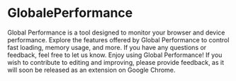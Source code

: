 # GlobalePerformance
Global Performance is a tool designed to monitor your browser and device performance. Explore the features offered by Global Performance to control fast loading, memory usage, and more. If you have any questions or feedback, feel free to let us know. Enjoy using Global Performance!
If you wish to contribute to editing and improving, please provide feedback, as it will soon be released as an extension on Google Chrome.
